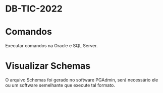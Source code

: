 # DB-TIC-2022

<h1>Comandos</h1>
<p>Executar comandos na Oracle e SQL Server. </p>

<h1>Visualizar Schemas</h1>
<p>O arquivo Schemas foi gerado no software PGAdmin, será necessário ele ou um software semelhante que execute tal formato.</p>
